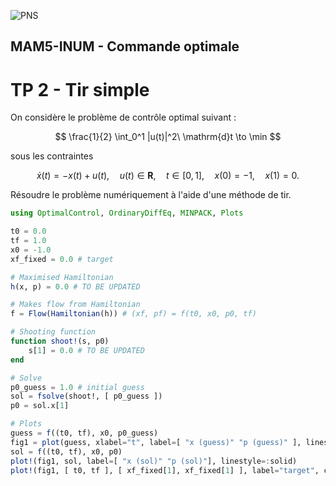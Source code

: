 ![PNS](http://caillau.perso.math.cnrs.fr/logo-pns.png)
## MAM5-INUM - Commande optimale
# TP 2 - Tir simple

On considère le problème de contrôle optimal suivant :

$$ \frac{1}{2} \int_0^1 |u(t)|^2\ \mathrm{d}t \to \min $$

sous les contraintes

$$ \dot{x}(t) = -x(t)+u(t),\quad u(t) \in \mathbf{R},\quad t \in [0,1],\quad
   x(0)=-1,\quad x(1)=0. $$

Résoudre le problème numériquement à l'aide d'une méthode de tir.

```julia
using OptimalControl, OrdinaryDiffEq, MINPACK, Plots

t0 = 0.0
tf = 1.0
x0 = -1.0
xf_fixed = 0.0 # target

# Maximised Hamiltonian
h(x, p) = 0.0 # TO BE UPDATED

# Makes flow from Hamiltonian
f = Flow(Hamiltonian(h)) # (xf, pf) = f(t0, x0, p0, tf)

# Shooting function
function shoot!(s, p0)
    s[1] = 0.0 # TO BE UPDATED
end

# Solve
p0_guess = 1.0 # initial guess
sol = fsolve(shoot!, [ p0_guess ])
p0 = sol.x[1]

# Plots
guess = f((t0, tf), x0, p0_guess)
fig1 = plot(guess, xlabel="t", label=[ "x (guess)" "p (guess)" ], linestyle=:dash)
sol = f((t0, tf), x0, p0)
plot!(fig1, sol, label=[ "x (sol)" "p (sol)"], linestyle=:solid)
plot!(fig1, [ t0, tf ], [ xf_fixed[1], xf_fixed[1] ], label="target", colour=:black)
```
